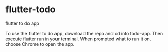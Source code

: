 # flutter-todo
flutter to do app

To use the flutter to do app, download the repo and cd into todo-app. Then execute flutter run in your terminal. When prompted what to run it on, choose
Chrome to open the app.

